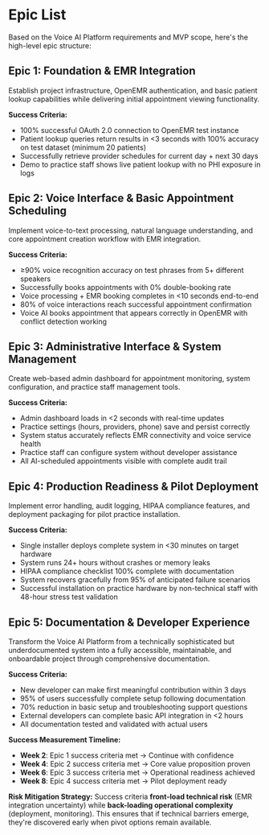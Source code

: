 # Epic List

Based on the Voice AI Platform requirements and MVP scope, here's the high-level epic structure:

## **Epic 1: Foundation & EMR Integration**
Establish project infrastructure, OpenEMR authentication, and basic patient lookup capabilities while delivering initial appointment viewing functionality.

**Success Criteria:**
- 100% successful OAuth 2.0 connection to OpenEMR test instance
- Patient lookup queries return results in <3 seconds with 100% accuracy on test dataset (minimum 20 patients)
- Successfully retrieve provider schedules for current day + next 30 days
- Demo to practice staff shows live patient lookup with no PHI exposure in logs

## **Epic 2: Voice Interface & Basic Appointment Scheduling**
Implement voice-to-text processing, natural language understanding, and core appointment creation workflow with EMR integration.

**Success Criteria:**
- ≥90% voice recognition accuracy on test phrases from 5+ different speakers
- Successfully books appointments with 0% double-booking rate
- Voice processing + EMR booking completes in <10 seconds end-to-end
- 80% of voice interactions reach successful appointment confirmation
- Voice AI books appointment that appears correctly in OpenEMR with conflict detection working

## **Epic 3: Administrative Interface & System Management**
Create web-based admin dashboard for appointment monitoring, system configuration, and practice staff management tools.

**Success Criteria:**
- Admin dashboard loads in <2 seconds with real-time updates
- Practice settings (hours, providers, phone) save and persist correctly
- System status accurately reflects EMR connectivity and voice service health
- Practice staff can configure system without developer assistance
- All AI-scheduled appointments visible with complete audit trail

## **Epic 4: Production Readiness & Pilot Deployment**
Implement error handling, audit logging, HIPAA compliance features, and deployment packaging for pilot practice installation.

**Success Criteria:**
- Single installer deploys complete system in <30 minutes on target hardware
- System runs 24+ hours without crashes or memory leaks
- HIPAA compliance checklist 100% complete with documentation
- System recovers gracefully from 95% of anticipated failure scenarios
- Successful installation on practice hardware by non-technical staff with 48-hour stress test validation

## **Epic 5: Documentation & Developer Experience**
Transform the Voice AI Platform from a technically sophisticated but underdocumented system into a fully accessible, maintainable, and onboardable project through comprehensive documentation.

**Success Criteria:**
- New developer can make first meaningful contribution within 3 days
- 95% of users successfully complete setup following documentation
- 70% reduction in basic setup and troubleshooting support questions
- External developers can complete basic API integration in <2 hours
- All documentation tested and validated with actual users

**Success Measurement Timeline:**
- **Week 2**: Epic 1 success criteria met → Continue with confidence
- **Week 4**: Epic 2 success criteria met → Core value proposition proven
- **Week 6**: Epic 3 success criteria met → Operational readiness achieved
- **Week 8**: Epic 4 success criteria met → Pilot deployment ready

**Risk Mitigation Strategy:**
Success criteria **front-load technical risk** (EMR integration uncertainty) while **back-loading operational complexity** (deployment, monitoring). This ensures that if technical barriers emerge, they're discovered early when pivot options remain available.
